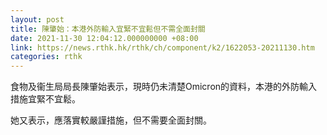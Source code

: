 ```yaml
---
layout: post
title: 陳肇始：本港外防輸入宜緊不宜鬆但不需全面封關
date: 2021-11-30 12:04:12.000000000 +08:00
link: https://news.rthk.hk/rthk/ch/component/k2/1622053-20211130.htm
categories: rthk
---
```


食物及衞生局局長陳肇始表示，現時仍未清楚Omicron的資料，本港的外防輸入措施宜緊不宜鬆。

她又表示，應落實較嚴謹措施，但不需要全面封關。
